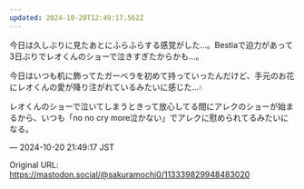 ```yaml
---
updated: 2024-10-20T12:49:17.562Z
---
```


<p>今日は久しぶりに見たあとにふらふらする感覚がした…。Bestiaで迫力があって3日ぶりでレオくんのショーで泣きすぎたからかも…。</p><p>今日はいつも机に飾ってたガーベラを初めて持っていったんだけど、手元のお花にレオくんの愛が降り注がれているみたいに感じた…💧</p><p>レオくんのショーで泣いてしまうときって放心してる間にアレクのショーが始まるから、いつも「no no cry more泣かない」でアレクに慰められてるみたいになる。</p>

&mdash; 2024-10-20 21:49:17 JST

Original URL: https://mastodon.social/@sakuramochi0/113339829948483020
